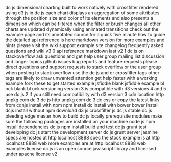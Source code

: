 dc js dimensional charting built to work natively with crossfilter rendered using d3 js in dc js each chart displays an aggregation of some attributes through the position size and color of its elements and also presents a dimension which can be filtered when the filter or brush changes all other charts are updated dynamically using animated transitions check out the example page and its annotated source for a quick five minute how to guide the detailed api reference is here markdown version for more examples and hints please visit the wiki support example site changelog frequently asked questions and wiki v3 0 api reference markdown last v2 1 dc js on stackoverflow ask questions and get help user group mailing list discussion and longer topics github issues bug reports and feature requests please direct questions and support requests to stack overflow or the user group when posting to stack overflow use the dc js and or crossfilter tags other tags are likely to draw unwanted attention get help faster with a working example fork these to get started example jsfiddle blank jsfiddle example bl ock blank bl ock versioning version 3 is compatible with d3 versions 4 and 5 use dc js 2 if you still need compatibility with d3 version 3 cdn location http unpkg com dc 3 dc js http unpkg com dc 3 dc css or copy the latest links from cdnjs install with npm npm install dc install with bower bower install dcjs install without npm download d3 js crossfilter js dc js stable dc js bleeding edge master how to build dc js locally prerequisite modules make sure the following packages are installed on your machine node js npm install dependencies dc js npm install build and test dc js grunt test developing dc js start the development server dc js grunt server jasmine specs are hosted at http localhost 8888 spec the stock example is at http localhost 8888 web more examples are at http localhost 8888 web examples license dc js is an open source javascript library and licensed under apache license v2